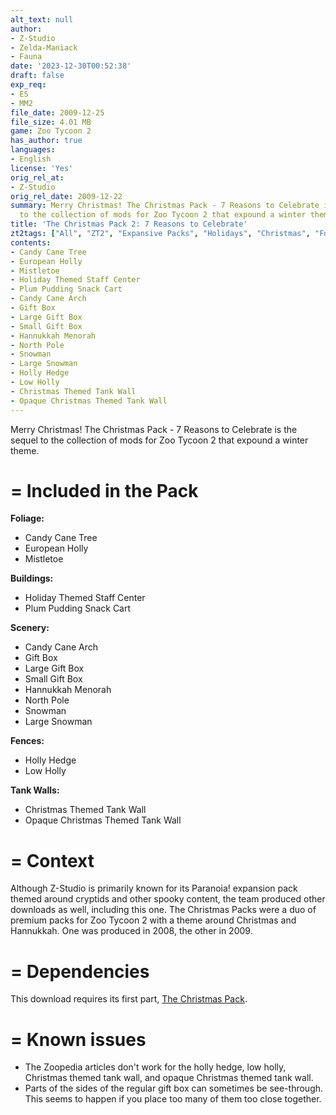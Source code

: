 ```yaml
---
alt_text: null
author:
- Z-Studio
- Zelda-Maniack
- Fauna
date: '2023-12-30T00:52:38'
draft: false
exp_req:
- ES
- MM2
file_date: 2009-12-25
file_size: 4.01 MB
game: Zoo Tycoon 2
has_author: true
languages:
- English
license: 'Yes'
orig_rel_at:
- Z-Studio
orig_rel_date: 2009-12-22
summary: Merry Christmas! The Christmas Pack - 7 Reasons to Celebrate is the sequel
  to the collection of mods for Zoo Tycoon 2 that expound a winter theme.
title: 'The Christmas Pack 2: 7 Reasons to Celebrate'
zt2tags: ["All", "ZT2", "Expansive Packs", "Holidays", "Christmas", "Foliage", "Buildings", "Scenery", "Fences", "Arches", "Staff Reskins", "Hannukkah", "Tank Walls", "Packs"]
contents:
- Candy Cane Tree
- European Holly
- Mistletoe
- Holiday Themed Staff Center
- Plum Pudding Snack Cart
- Candy Cane Arch
- Gift Box
- Large Gift Box
- Small Gift Box
- Hannukkah Menorah
- North Pole
- Snowman
- Large Snowman
- Holly Hedge
- Low Holly
- Christmas Themed Tank Wall
- Opaque Christmas Themed Tank Wall
---
```

Merry Christmas! The Christmas Pack - 7 Reasons to Celebrate is the sequel to the collection of mods for Zoo Tycoon 2 that expound a winter theme.

=
Included in the Pack
=

**Foliage:**
- Candy Cane Tree
- European Holly
- Mistletoe

**Buildings:**
- Holiday Themed Staff Center
- Plum Pudding Snack Cart

**Scenery:**
- Candy Cane Arch
- Gift Box
- Large Gift Box
- Small Gift Box
- Hannukkah Menorah
- North Pole
- Snowman
- Large Snowman

**Fences:**
- Holly Hedge
- Low Holly

**Tank Walls:**
- Christmas Themed Tank Wall
- Opaque Christmas Themed Tank Wall

=
Context
=

Although Z-Studio is primarily known for its Paranoia! expansion pack themed around cryptids and other spooky content, the team produced other downloads as well, including this one. The Christmas Packs were a duo of premium packs for Zoo Tycoon 2 with a theme around Christmas and Hannukkah. One was produced in 2008, the other in 2009.

=
Dependencies
=

This download requires its first part, [The Christmas Pack](<https://www.zooberry.org/mods/zt2/expansive-packs/the-christmas-pack/>).

=
Known issues
=

- The Zoopedia articles don't work for the holly hedge, low holly, Christmas themed tank wall, and opaque Christmas themed tank wall.
- Parts of the sides of the regular gift box can sometimes be see-through. This seems to happen if you place too many of them too close together.